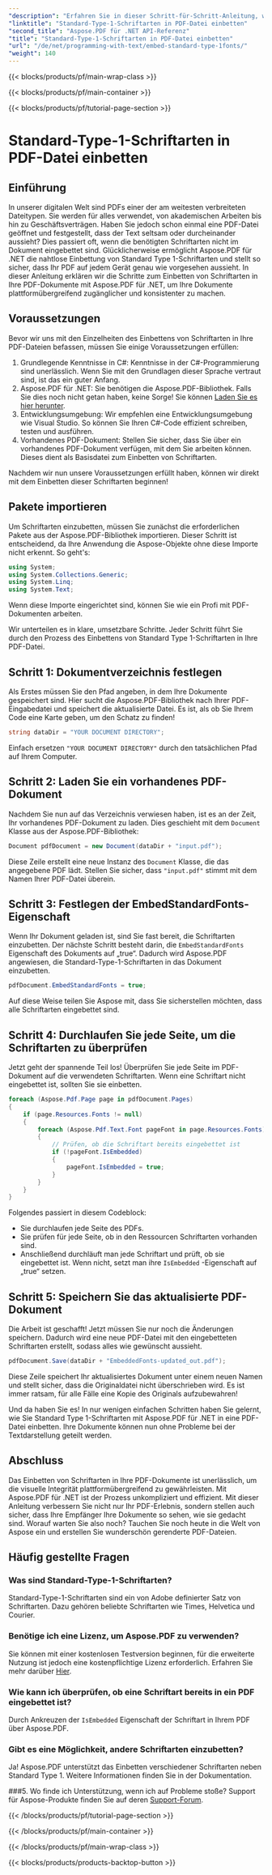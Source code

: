 ```yaml
---
"description": "Erfahren Sie in dieser Schritt-für-Schritt-Anleitung, wie Sie mit Aspose.PDF für .NET Standard-Schriftarten vom Typ 1 in PDF-Dateien einbetten, um die Zugänglichkeit Ihres Dokuments zu verbessern."
"linktitle": "Standard-Type-1-Schriftarten in PDF-Datei einbetten"
"second_title": "Aspose.PDF für .NET API-Referenz"
"title": "Standard-Type-1-Schriftarten in PDF-Datei einbetten"
"url": "/de/net/programming-with-text/embed-standard-type-1fonts/"
"weight": 140
---
```


{{< blocks/products/pf/main-wrap-class >}}

{{< blocks/products/pf/main-container >}}

{{< blocks/products/pf/tutorial-page-section >}}

# Standard-Type-1-Schriftarten in PDF-Datei einbetten

## Einführung

In unserer digitalen Welt sind PDFs einer der am weitesten verbreiteten Dateitypen. Sie werden für alles verwendet, von akademischen Arbeiten bis hin zu Geschäftsverträgen. Haben Sie jedoch schon einmal eine PDF-Datei geöffnet und festgestellt, dass der Text seltsam oder durcheinander aussieht? Dies passiert oft, wenn die benötigten Schriftarten nicht im Dokument eingebettet sind. Glücklicherweise ermöglicht Aspose.PDF für .NET die nahtlose Einbettung von Standard Type 1-Schriftarten und stellt so sicher, dass Ihr PDF auf jedem Gerät genau wie vorgesehen aussieht. In dieser Anleitung erklären wir die Schritte zum Einbetten von Schriftarten in Ihre PDF-Dokumente mit Aspose.PDF für .NET, um Ihre Dokumente plattformübergreifend zugänglicher und konsistenter zu machen.

## Voraussetzungen

Bevor wir uns mit den Einzelheiten des Einbettens von Schriftarten in Ihre PDF-Dateien befassen, müssen Sie einige Voraussetzungen erfüllen:

1. Grundlegende Kenntnisse in C#: Kenntnisse in der C#-Programmierung sind unerlässlich. Wenn Sie mit den Grundlagen dieser Sprache vertraut sind, ist das ein guter Anfang.
2. Aspose.PDF für .NET: Sie benötigen die Aspose.PDF-Bibliothek. Falls Sie dies noch nicht getan haben, keine Sorge! Sie können [Laden Sie es hier herunter](https://releases.aspose.com/pdf/net/). 
3. Entwicklungsumgebung: Wir empfehlen eine Entwicklungsumgebung wie Visual Studio. So können Sie Ihren C#-Code effizient schreiben, testen und ausführen.
4. Vorhandenes PDF-Dokument: Stellen Sie sicher, dass Sie über ein vorhandenes PDF-Dokument verfügen, mit dem Sie arbeiten können. Dieses dient als Basisdatei zum Einbetten von Schriftarten.

Nachdem wir nun unsere Voraussetzungen erfüllt haben, können wir direkt mit dem Einbetten dieser Schriftarten beginnen!

## Pakete importieren

Um Schriftarten einzubetten, müssen Sie zunächst die erforderlichen Pakete aus der Aspose.PDF-Bibliothek importieren. Dieser Schritt ist entscheidend, da Ihre Anwendung die Aspose-Objekte ohne diese Importe nicht erkennt. So geht's:

```csharp
using System;
using System.Collections.Generic;
using System.Linq;
using System.Text;
```

Wenn diese Importe eingerichtet sind, können Sie wie ein Profi mit PDF-Dokumenten arbeiten.

Wir unterteilen es in klare, umsetzbare Schritte. Jeder Schritt führt Sie durch den Prozess des Einbettens von Standard Type 1-Schriftarten in Ihre PDF-Datei.

## Schritt 1: Dokumentverzeichnis festlegen

Als Erstes müssen Sie den Pfad angeben, in dem Ihre Dokumente gespeichert sind. Hier sucht die Aspose.PDF-Bibliothek nach Ihrer PDF-Eingabedatei und speichert die aktualisierte Datei. Es ist, als ob Sie Ihrem Code eine Karte geben, um den Schatz zu finden!

```csharp
string dataDir = "YOUR DOCUMENT DIRECTORY";
```

Einfach ersetzen `"YOUR DOCUMENT DIRECTORY"` durch den tatsächlichen Pfad auf Ihrem Computer.

## Schritt 2: Laden Sie ein vorhandenes PDF-Dokument

Nachdem Sie nun auf das Verzeichnis verwiesen haben, ist es an der Zeit, Ihr vorhandenes PDF-Dokument zu laden. Dies geschieht mit dem `Document` Klasse aus der Aspose.PDF-Bibliothek:

```csharp
Document pdfDocument = new Document(dataDir + "input.pdf");
```

Diese Zeile erstellt eine neue Instanz des `Document` Klasse, die das angegebene PDF lädt. Stellen Sie sicher, dass `"input.pdf"` stimmt mit dem Namen Ihrer PDF-Datei überein.

## Schritt 3: Festlegen der EmbedStandardFonts-Eigenschaft

Wenn Ihr Dokument geladen ist, sind Sie fast bereit, die Schriftarten einzubetten. Der nächste Schritt besteht darin, die `EmbedStandardFonts` Eigenschaft des Dokuments auf „true“. Dadurch wird Aspose.PDF angewiesen, die Standard-Type-1-Schriftarten in das Dokument einzubetten. 

```csharp
pdfDocument.EmbedStandardFonts = true;
```

Auf diese Weise teilen Sie Aspose mit, dass Sie sicherstellen möchten, dass alle Schriftarten eingebettet sind.

## Schritt 4: Durchlaufen Sie jede Seite, um die Schriftarten zu überprüfen

Jetzt geht der spannende Teil los! Überprüfen Sie jede Seite im PDF-Dokument auf die verwendeten Schriftarten. Wenn eine Schriftart nicht eingebettet ist, sollten Sie sie einbetten. 

```csharp
foreach (Aspose.Pdf.Page page in pdfDocument.Pages)
{
    if (page.Resources.Fonts != null)
    {
        foreach (Aspose.Pdf.Text.Font pageFont in page.Resources.Fonts)
        {
            // Prüfen, ob die Schriftart bereits eingebettet ist
            if (!pageFont.IsEmbedded)
            {
                pageFont.IsEmbedded = true;
            }
        }
    }
}
```

Folgendes passiert in diesem Codeblock:
- Sie durchlaufen jede Seite des PDFs.
- Sie prüfen für jede Seite, ob in den Ressourcen Schriftarten vorhanden sind.
- Anschließend durchläuft man jede Schriftart und prüft, ob sie eingebettet ist. Wenn nicht, setzt man ihre `IsEmbedded` -Eigenschaft auf „true“ setzen.

## Schritt 5: Speichern Sie das aktualisierte PDF-Dokument

Die Arbeit ist geschafft! Jetzt müssen Sie nur noch die Änderungen speichern. Dadurch wird eine neue PDF-Datei mit den eingebetteten Schriftarten erstellt, sodass alles wie gewünscht aussieht.

```csharp
pdfDocument.Save(dataDir + "EmbeddedFonts-updated_out.pdf");
```

Diese Zeile speichert Ihr aktualisiertes Dokument unter einem neuen Namen und stellt sicher, dass die Originaldatei nicht überschrieben wird. Es ist immer ratsam, für alle Fälle eine Kopie des Originals aufzubewahren!

Und da haben Sie es! In nur wenigen einfachen Schritten haben Sie gelernt, wie Sie Standard Type 1-Schriftarten mit Aspose.PDF für .NET in eine PDF-Datei einbetten. Ihre Dokumente können nun ohne Probleme bei der Textdarstellung geteilt werden.

## Abschluss

Das Einbetten von Schriftarten in Ihre PDF-Dokumente ist unerlässlich, um die visuelle Integrität plattformübergreifend zu gewährleisten. Mit Aspose.PDF für .NET ist der Prozess unkompliziert und effizient. Mit dieser Anleitung verbessern Sie nicht nur Ihr PDF-Erlebnis, sondern stellen auch sicher, dass Ihre Empfänger Ihre Dokumente so sehen, wie sie gedacht sind. Worauf warten Sie also noch? Tauchen Sie noch heute in die Welt von Aspose ein und erstellen Sie wunderschön gerenderte PDF-Dateien.

## Häufig gestellte Fragen

### Was sind Standard-Type-1-Schriftarten?
Standard-Type-1-Schriftarten sind ein von Adobe definierter Satz von Schriftarten. Dazu gehören beliebte Schriftarten wie Times, Helvetica und Courier.

### Benötige ich eine Lizenz, um Aspose.PDF zu verwenden?
Sie können mit einer kostenlosen Testversion beginnen, für die erweiterte Nutzung ist jedoch eine kostenpflichtige Lizenz erforderlich. Erfahren Sie mehr darüber [Hier](https://purchase.aspose.com/buy).

### Wie kann ich überprüfen, ob eine Schriftart bereits in ein PDF eingebettet ist?
Durch Ankreuzen der `IsEmbedded` Eigenschaft der Schriftart in Ihrem PDF über Aspose.PDF.

### Gibt es eine Möglichkeit, andere Schriftarten einzubetten?
Ja! Aspose.PDF unterstützt das Einbetten verschiedener Schriftarten neben Standard Type 1. Weitere Informationen finden Sie in der Dokumentation.

###5. Wo finde ich Unterstützung, wenn ich auf Probleme stoße?
Support für Aspose-Produkte finden Sie auf deren [Support-Forum](https://forum.aspose.com/c/pdf/10).

{{< /blocks/products/pf/tutorial-page-section >}}

{{< /blocks/products/pf/main-container >}}

{{< /blocks/products/pf/main-wrap-class >}}

{{< blocks/products/products-backtop-button >}}
